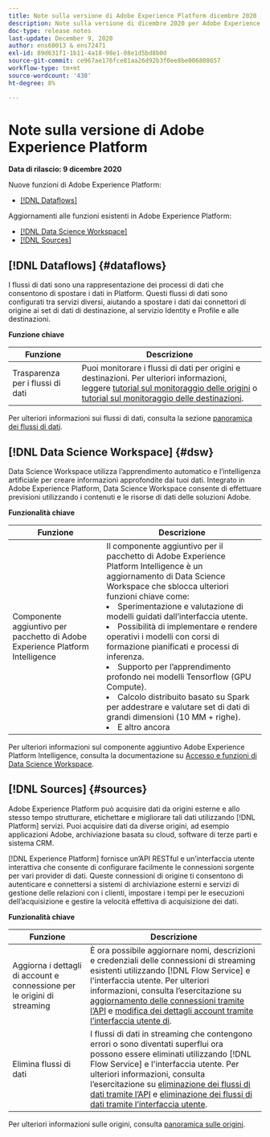 ```yaml
---
title: Note sulla versione di Adobe Experience Platform dicembre 2020
description: Note sulla versione di dicembre 2020 per Adobe Experience Platform.
doc-type: release notes
last-update: December 9, 2020
author: ens60013 & ens72471
exl-id: 89d631f1-1b11-4a18-98e1-08e1d5bd8b0d
source-git-commit: ce967ae176fce81aa26d92b3f0ee8be006808657
workflow-type: tm+mt
source-wordcount: '430'
ht-degree: 8%

---
```


# Note sulla versione di Adobe Experience Platform

**Data di rilascio: 9 dicembre 2020**

Nuove funzioni di Adobe Experience Platform:

- [[!DNL Dataflows]](#dataflows)

Aggiornamenti alle funzioni esistenti in Adobe Experience Platform:

- [[!DNL Data Science Workspace]](#dsw)
- [[!DNL Sources]](#sources)

## [!DNL Dataflows] {#dataflows}

I flussi di dati sono una rappresentazione dei processi di dati che consentono di spostare i dati in Platform. Questi flussi di dati sono configurati tra servizi diversi, aiutando a spostare i dati dai connettori di origine ai set di dati di destinazione, al servizio Identity e Profile e alle destinazioni.

**Funzione chiave**

| Funzione | Descrizione |
| ------- | ----------- |
| Trasparenza per i flussi di dati | Puoi monitorare i flussi di dati per origini e destinazioni. Per ulteriori informazioni, leggere [tutorial sul monitoraggio delle origini](../../dataflows/ui/monitor-sources.md) o [tutorial sul monitoraggio delle destinazioni](../../dataflows/ui/monitor-destinations.md). |

Per ulteriori informazioni sui flussi di dati, consulta la sezione [panoramica dei flussi di dati](../../dataflows/home.md).

## [!DNL Data Science Workspace] {#dsw}

Data Science Workspace utilizza l’apprendimento automatico e l’intelligenza artificiale per creare informazioni approfondite dai tuoi dati. Integrato in Adobe Experience Platform, Data Science Workspace consente di effettuare previsioni utilizzando i contenuti e le risorse di dati delle soluzioni Adobe.

**Funzionalità chiave**

| Funzione | Descrizione |
| --- | ---|
| Componente aggiuntivo per pacchetto di Adobe Experience Platform Intelligence | Il componente aggiuntivo per il pacchetto di Adobe Experience Platform Intelligence è un aggiornamento di Data Science Workspace che sblocca ulteriori funzioni chiave come: <li> Sperimentazione e valutazione di modelli guidati dall’interfaccia utente.</li><li> Possibilità di implementare e rendere operativi i modelli con corsi di formazione pianificati e processi di inferenza.</li><li> Supporto per l’apprendimento profondo nei modelli Tensorflow (GPU Compute).</li><li> Calcolo distribuito basato su Spark per addestrare e valutare set di dati di grandi dimensioni (10 MM + righe).</li><li>E altro ancora</li> |

Per ulteriori informazioni sul componente aggiuntivo Adobe Experience Platform Intelligence, consulta la documentazione su [Accesso e funzioni di Data Science Workspace](../../data-science-workspace/access-features-dsw.md).

## [!DNL Sources] {#sources}

Adobe Experience Platform può acquisire dati da origini esterne e allo stesso tempo strutturare, etichettare e migliorare tali dati utilizzando [!DNL Platform] servizi. Puoi acquisire dati da diverse origini, ad esempio applicazioni Adobe, archiviazione basata su cloud, software di terze parti e sistema CRM.

[!DNL Experience Platform] fornisce un’API RESTful e un’interfaccia utente interattiva che consente di configurare facilmente le connessioni sorgente per vari provider di dati. Queste connessioni di origine ti consentono di autenticare e connettersi a sistemi di archiviazione esterni e servizi di gestione delle relazioni con i clienti, impostare i tempi per le esecuzioni dell’acquisizione e gestire la velocità effettiva di acquisizione dei dati.

**Funzionalità chiave**

| Funzione | Descrizione |
| ------- | ----------- |
| Aggiorna i dettagli di account e connessione per le origini di streaming | È ora possibile aggiornare nomi, descrizioni e credenziali delle connessioni di streaming esistenti utilizzando [!DNL Flow Service] e l&#39;interfaccia utente. Per ulteriori informazioni, consulta l’esercitazione su [aggiornamento delle connessioni tramite l’API](../../sources/tutorials/api/update.md) e [modifica dei dettagli account tramite l’interfaccia utente di](../../sources/tutorials/ui/monitor.md). |
| Elimina flussi di dati | I flussi di dati in streaming che contengono errori o sono diventati superflui ora possono essere eliminati utilizzando [!DNL Flow Service] e l&#39;interfaccia utente. Per ulteriori informazioni, consulta l’esercitazione su [eliminazione dei flussi di dati tramite l’API](../../sources/tutorials/api/delete-dataflows.md) e [eliminazione dei flussi di dati tramite l’interfaccia utente](../../sources/tutorials/ui/delete.md). |

Per ulteriori informazioni sulle origini, consulta [panoramica sulle origini](../../sources/home.md).

